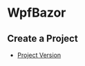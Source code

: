 # WpfBazor

## Create a Project
- [Project Version](https://github.com/jamesnet214/wpfblazor/wiki/createaproject/projectversion)
